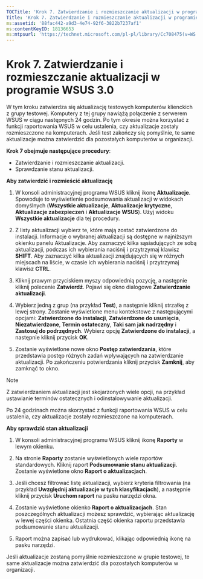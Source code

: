 ```yaml
---
TOCTitle: 'Krok 7. Zatwierdzanie i rozmieszczanie aktualizacji w programie WSUS 3.0'
Title: 'Krok 7. Zatwierdzanie i rozmieszczanie aktualizacji w programie WSUS 3.0'
ms:assetid: '88fac442-a9d3-4e74-92f6-3822b7237af1'
ms:contentKeyID: 18136653
ms:mtpsurl: 'https://technet.microsoft.com/pl-pl/library/Cc708475(v=WS.10)'
---
```


Krok 7. Zatwierdzanie i rozmieszczanie aktualizacji w programie WSUS 3.0
========================================================================

W tym kroku zatwierdza się aktualizację testowych komputerów klienckich z grupy testowej. Komputery z tej grupy nawiążą połączenie z serwerem WSUS w ciągu następnych 24 godzin. Po tym okresie można korzystać z funkcji raportowania WSUS w celu ustalenia, czy aktualizacje zostały rozmieszczone na komputerach. Jeśli test zakończy się pomyślnie, te same aktualizacje można zatwierdzić dla pozostałych komputerów w organizacji.

**Krok 7 obejmuje następujące procedury**:

-   Zatwierdzanie i rozmieszczanie aktualizacji.
-   Sprawdzanie stanu aktualizacji.

**Aby zatwierdzić i rozmieścić aktualizację**
1.  W konsoli administracyjnej programu WSUS kliknij ikonę **Aktualizacje**. Spowoduje to wyświetlenie podsumowania aktualizacji w widokach domyślnych (**Wszystkie aktualizacje**, **Aktualizacje krytyczne**, **Aktualizacje zabezpieczeń** i **Aktualizacje WSUS**). Użyj widoku **Wszystkie aktualizacje** dla tej procedury.

2.  Z listy aktualizacji wybierz te, które mają zostać zatwierdzone do instalacji. Informacje o wybranej aktualizacji są dostępne w najniższym okienku panelu Aktualizacje. Aby zaznaczyć kilka sąsiadujących ze sobą aktualizacji, podczas ich wybierania naciśnij i przytrzymaj klawisz **SHIFT**. Aby zaznaczyć kilka aktualizacji znajdujących się w różnych miejscach na liście, w czasie ich wybierania naciśnij i przytrzymaj klawisz **CTRL**.

3.  Kliknij prawym przyciskiem myszy odpowiednią pozycję, a następnie kliknij polecenie **Zatwierdź**. Pojawi się okno dialogowe **Zatwierdzanie aktualizacji**.

4.  Wybierz jedną z grup (na przykład **Test**), a następnie kliknij strzałkę z lewej strony. Zostanie wyświetlone menu kontekstowe z następującymi opcjami: **Zatwierdzone do instalacji**, **Zatwierdzone do usunięcia**, **Niezatwierdzone**, **Termin ostateczny**, **Taki sam jak nadrzędny** i **Zastosuj do podrzędnych**. Wybierz opcję **Zatwierdzone do instalacji**, a następnie kliknij przycisk **OK**.

5.  Zostanie wyświetlone nowe okno **Postęp zatwierdzania**, które przedstawia postęp różnych zadań wpływających na zatwierdzanie aktualizacji. Po zakończeniu potwierdzania kliknij przycisk **Zamknij**, aby zamknąć to okno.

> [!note]  
> Z zatwierdzaniem aktualizacji jest skojarzonych wiele opcji, na przykład ustawianie terminów ostatecznych i odinstalowywanie aktualizacji. 

Po 24 godzinach można skorzystać z funkcji raportowania WSUS w celu ustalenia, czy aktualizacje zostały rozmieszczone na komputerach.

**Aby sprawdzić stan aktualizacji**
1.  W konsoli administracyjnej programu WSUS kliknij ikonę **Raporty** w lewym okienku.

2.  Na stronie **Raporty** zostanie wyświetlonych wiele raportów standardowych. Kliknij raport **Podsumowanie stanu aktualizacji**. Zostanie wyświetlone okno **Raport o aktualizacjach**.

3.  Jeśli chcesz filtrować listę aktualizacji, wybierz kryteria filtrowania (na przykład **Uwzględnij aktualizacje w tych klasyfikacjach**), a następnie kliknij przycisk **Uruchom raport** na pasku narzędzi okna.

4.  Zostanie wyświetlone okienko **Raport o aktualizacjach**. Stan poszczególnych aktualizacji możesz sprawdzić, wybierając aktualizację w lewej części okienka. Ostatnia część okienka raportu przedstawia podsumowanie stanu aktualizacji.

5.  Raport można zapisać lub wydrukować, klikając odpowiednią ikonę na pasku narzędzi.

Jeśli aktualizacje zostaną pomyślnie rozmieszczone w grupie testowej, te same aktualizacje można zatwierdzić dla pozostałych komputerów w organizacji.
